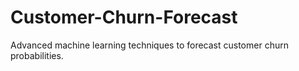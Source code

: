 # Customer-Churn-Forecast
Advanced machine learning techniques to forecast customer churn probabilities.
